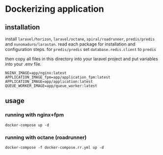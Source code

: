 # Dockerizing application

## installation

install `laravel/horizon`, `laravel/octane`, `spiral/roadrunner`, `predis/predis` and `nunomaduro/larastan`. read each package for installation and configuration steps.
for `predis/predis` set `database.redis.client` to `predis`

then copy all files in this directory into your laravel project and put variables into your .env file.

``` env
NGINX_IMAGE=app/nginx:latest
APPLICATION_IMAGE_fpm=app/application_fpm:latest
APPLICATION_IMAGE=app/application:latest
QUEUE_WORKER_IMAGE=app/queue_worker:latest
```

## usage

### running with nginx+fpm

`docker-compose up -d`

### running with octane (roadrunner)

`docker-compose -f docker-compose.rr.yml up -d`
